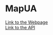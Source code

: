 # MapUA

[Link to the Webpage](https://map-ua.herokuapp.com/)  
[Link to the API](https://map-ua.herokuapp.com/api-docs/)
